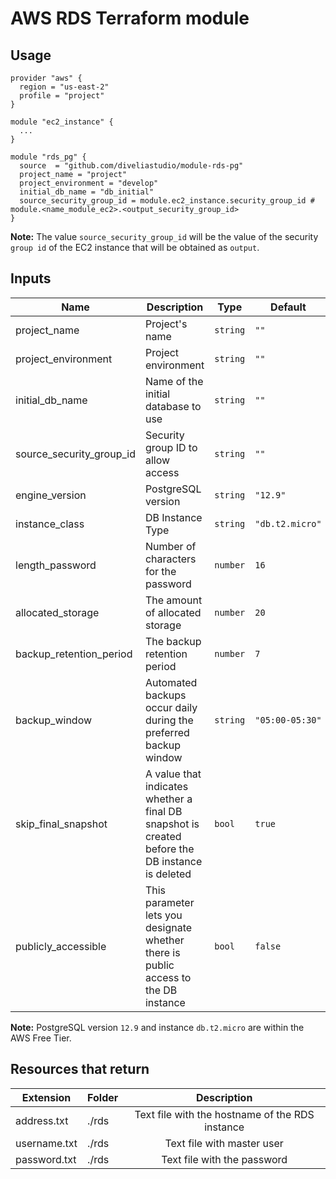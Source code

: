 # AWS RDS Terraform module

## Usage

```hcl
provider "aws" {
  region = "us-east-2"
  profile = "project"
}

module "ec2_instance" {
  ...
}

module "rds_pg" {
  source  = "github.com/diveliastudio/module-rds-pg"
  project_name = "project"
  project_environment = "develop"
  initial_db_name = "db_initial"
  source_security_group_id = module.ec2_instance.security_group_id # module.<name_module_ec2>.<output_security_group_id>
}
```
**Note:** The value `source_security_group_id` will be the value of the security `group id` of the EC2 instance that will be obtained as `output`.

## Inputs

| Name | Description | Type | Default | Required |
|------|-------------|------|---------|:--------:|
| project_name | Project's name | `string` | `""` | yes |
| project_environment | Project environment | `string` | `""` | yes |
| initial_db_name | Name of the initial database to use | `string` | `""` | yes |
| source_security_group_id | Security group ID to allow access | `string` | `""` | yes |
| engine_version | PostgreSQL version | `string` | `"12.9"` | no |
| instance_class | DB Instance Type | `string` | `"db.t2.micro"` | no |
| length_password | Number of characters for the password | `number` | `16` | no |
| allocated_storage | The amount of allocated storage | `number` | `20` | no |
| backup_retention_period | The backup retention period | `number` | `7` | no |
| backup_window | Automated backups occur daily during the preferred backup window | `string` | `"05:00-05:30"` | no |
| skip_final_snapshot | A value that indicates whether a final DB snapshot is created before the DB instance is deleted | `bool` | `true` | no |
| publicly_accessible | This parameter lets you designate whether there is public access to the DB instance | `bool` | `false` | no |

**Note:** PostgreSQL version `12.9` and instance `db.t2.micro` are within the AWS Free Tier.

## Resources that return

| Extension | Folder | Description |
|------|-------------|:--------:|
| address.txt | ./rds | Text file with the hostname of the RDS instance |
| username.txt | ./rds | Text file with master user |
| password.txt | ./rds | Text file with the password |